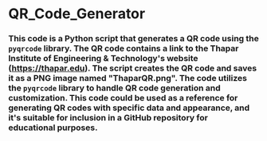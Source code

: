 # QR_Code_Generator
### This code is a Python script that generates a QR code using the `pyqrcode` library. The QR code contains a link to the Thapar Institute of Engineering & Technology's website (https://thapar.edu). The script creates the QR code and saves it as a PNG image named "ThaparQR.png". The code utilizes the `pyqrcode` library to handle QR code generation and customization. This code could be used as a reference for generating QR codes with specific data and appearance, and it's suitable for inclusion in a GitHub repository for educational purposes.

